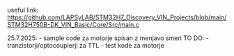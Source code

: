 useful link:
https://github.com/LAPSyLAB/STM32H7_Discovery_VIN_Projects/blob/main/STM32H750B-DK_VIN_Basic/Core/Src/main.c

25.7.2025: - sample code za motorje spisan z menjavo smeri
            TO DO: - tranzistorji/optocouplerji za TTL
                   - test kode za motorje
